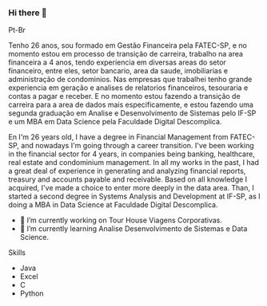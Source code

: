 ### Hi there 👋
Pt-Br

Tenho 26 anos, sou formado em Gestão Financeira pela FATEC-SP, e no momento estou em processo de transição de carreira, trabalho na area financeira a 4 anos, tendo experiencia em diversas areas do setor financeiro, entre eles, setor bancario, area da saude, imobiliarias e administração de condominios. Nas empresas que trabalhei tenho grande experiencia em geração e analises de relatorios financeiros, tesouraria e contas a pagar e receber. E no momento estou fazendo a transição de carreira para a area de dados mais especificamente, e estou fazendo  uma segunda graduação em Analise e Desenvolvimento de Sistemas pelo IF-SP e um MBA em Data Science pela Faculdade Digital Descomplica.


En
I'm 26 years old, I have a degree in Financial Management from FATEC-SP, and nowadays I'm going through a career transition. 
I've been working in the financial sector for 4 years, in companies being banking, healthcare, real estate and condominium management. 
In all my works in the past, I had a great deal of experience in generating and analyzing financial reports, treasury and accounts payable and receivable. 
Based on all knowledge I acquired, I've made a choice to enter more deeply in the data area. Than, I started a second degree in  Systems Analysis and Development at IF-SP, as I doing a MBA in Data Science at Faculdade Digital Descomplica.


- 🔭 I’m currently working on Tour House Viagens Corporativas.
- 🌱 I’m currently learning Analise Desenvolvimento de Sistemas e Data Science.


Skills
- Java
- Excel
- C
- Python
